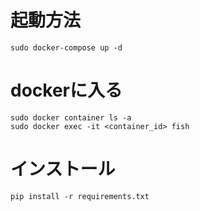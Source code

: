 # 起動方法
```
sudo docker-compose up -d
```
# dockerに入る
```
sudo docker container ls -a
sudo docker exec -it <container_id> fish
```

# インストール
```
pip install -r requirements.txt
```